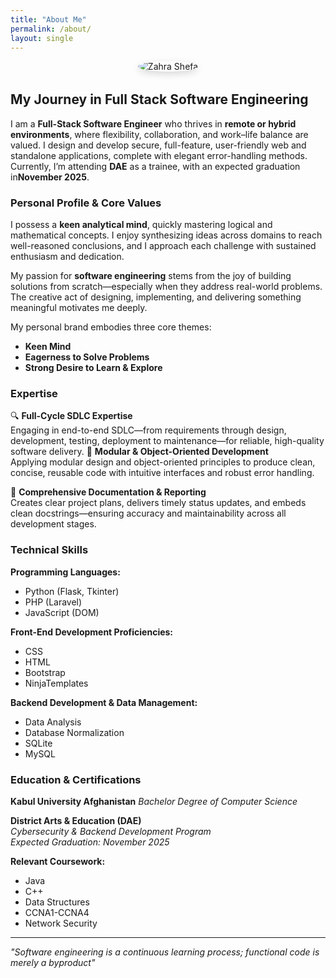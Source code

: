 ```yaml
---
title: "About Me"
permalink: /about/
layout: single
---
```


<div style="text-align:center; margin-bottom:2rem;">
  <img src="{{ '/assets/img/zhara_dae_1.jpg' | relative_url }}" alt="Zahra Shefa" 
       style="max-width:200px; border-radius:50%; box-shadow:0 4px 12px rgba(0,0,0,.15);">
</div>

## My Journey in Full Stack Software Engineering


I am a **Full-Stack Software Engineer** who thrives in **remote or hybrid environments**, where flexibility, collaboration, and work–life balance are valued.
I design and develop secure, full-feature, user-friendly web and standalone applications, complete with elegant error-handling methods. Currently, I’m attending **DAE** as a trainee, with an expected graduation in**November 2025**.


###  Personal Profile & Core Values  
I possess a **keen analytical mind**, quickly mastering logical and mathematical concepts. I enjoy synthesizing ideas across domains to reach well-reasoned conclusions, and I approach each challenge with sustained enthusiasm and dedication.

My passion for **software engineering** stems from the joy of building solutions from scratch—especially when they address real-world problems. The creative act of designing, implementing, and delivering something meaningful motivates me deeply.

My personal brand embodies three core themes:
- **Keen Mind**
- **Eagerness to Solve Problems**
- **Strong Desire to Learn & Explore**



###  Expertise

🔍 **Full-Cycle SDLC Expertise**  
Engaging in end-to-end SDLC—from requirements through design, development, testing, deployment to maintenance—for reliable, high-quality software delivery.
🚨 **Modular & Object-Oriented Development**  
Applying modular design and object-oriented principles to produce clean, concise, reusable code with intuitive interfaces and robust error handling.

🔐 **Comprehensive Documentation & Reporting**  
Creates clear project plans, delivers timely status updates, and embeds clean docstrings—ensuring accuracy and maintainability across all development stages.

### Technical Skills

**Programming Languages:**
- Python (Flask, Tkinter)
- PHP (Laravel)
- JavaScript (DOM)

**Front-End Development Proficiencies:**
- CSS 
- HTML 
- Bootstrap 
- NinjaTemplates

**Backend Development & Data Management:**
- Data Analysis
- Database Normalization
- SQLite
- MySQL

### Education & Certifications

**Kabul University Afghanistan**
*Bachelor Degree of Computer Science*

**District Arts & Education (DAE)**  
*Cybersecurity & Backend Development Program*  
*Expected Graduation: November 2025*

**Relevant Coursework:**
- Java
- C++
- Data Structures
- CCNA1-CCNA4
- Network Security

---

*"Software engineering is a continuous learning process; functional code is merely a byproduct"*
